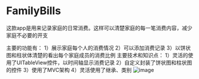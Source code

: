 # FamilyBills
这款app是用来记录家庭的日常消费。这样可以清楚家庭的每一笔消费内容，减少家庭不必要的开支

主要的功能有：
1）展示家庭每个人的消费情况
2）可以添加消费记录
3）以饼状图和柱状体清楚的看出每个家庭成员的消费比例
主要技术和知识点：
1）灵活的使用了UITableView控件，以时间轴显示消费记录
2）自定义封装了饼状图和柱状图的控件
3）使用了MVC架构
4）灵活使用了继承、类别
 ![image]()
